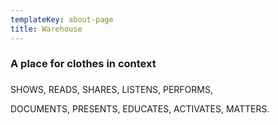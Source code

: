 ```yaml
---
templateKey: about-page
title: Warehouse
---
```

### A place for clothes in context

### 

SHOWS, READS, SHARES, LISTENS, PERFORMS,

DOCUMENTS, PRESENTS, EDUCATES, ACTIVATES, MATTERS.
